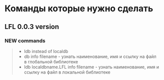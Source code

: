 # Команды которые нужно сделать

## LFL 0.0.3 version
### NEW commands
> * ldb instead of localdb  
> * db info filename - узнать наименование, 
имя и ссылку на файл в глобальной библиотеке
> * ldb localdbname.LFL info filename - узнать 
наименование, имя и ссылку на файл в локальной 
библиотеке
